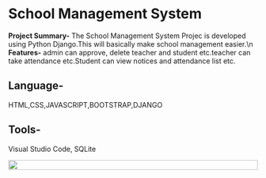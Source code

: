 
# School Management System

**Project Summary-** The School Management System Projec is developed
using Python Django.This will basically make school management easier.\n
**Features-** admin can approve, delete teacher and student etc.teacher
can take attendance etc.Student can view notices and attendance list etc.
## Language- 
HTML,CSS,JAVASCRIPT,BOOTSTRAP,DJANGO
## Tools- 
Visual Studio Code, SQLite 

<div align="center">
  <div style="display: flex; flex-wrap: wrap; gap: 16px">
<img width="100%" src="https://firebasestorage.googleapis.com/v0/b/pushnotification-c88ba.appspot.com/o/sp1.JPG?alt=media&token=ac5944ff-10e6-4db8-aa58-ab3bcf0c8cfd"/>
  </div>
</div>
